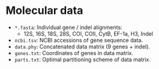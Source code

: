 Molecular data
======

- `*.fasta`: Individual gene / indel alignments:
  - 12S, 16S, 18S, 28S, COI, COII, CytB, EF-1a, H3, Indel
- `ncbi.tsv`: NCBI accessions of gene sequence data.
- `data.phy`: Concatenated data matrix (9 genes + indel).
- `genes.txt`: Coordinates of genes in data matrix.
- `parts.txt`: Optimal partitioning scheme of data matrix.
